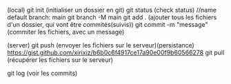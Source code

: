

(local)
git init (initialiser un dossier en git)
git status (check status)
//name default branch: main
git branch -M main
git add . (ajouter tous les fichiers d'un dossier, qui vont être commités(suivis))
git commit -m "message" (commiter les fichiers, avec un message)

(server)
git push (envoyer les fichiers sur le serveur)(persistance)
https://gist.github.com/xirixiz/b6b0c6f4917ce17a90e00f9b60566278
git pull (récupérer les fichiers sur le serveur)

git log (voir les commits)
